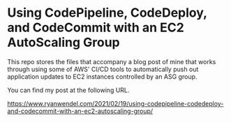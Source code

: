 # Using CodePipeline, CodeDeploy, and CodeCommit with an EC2 AutoScaling Group

This repo stores the files that accompany a blog post of mine that works through using some of AWS' CI/CD tools to automatically push out application updates to EC2 instances controlled by an ASG group. 

You can find my post at the following URL.

https://www.ryanwendel.com/2021/02/19/using-codepipeline-codedeploy-and-codecommit-with-an-ec2-autoscaling-group/
